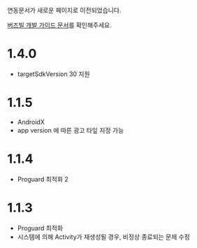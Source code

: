연동문서가 새로운 페이지로 이전되었습니다.

[버즈빌 개발 가이드 문서](https://buzzvil.atlassian.net/wiki/spaces/BDG/pages/404422805/3.+AOS+SDK)를 확인해주세요.

# 1.4.0
* targetSdkVersion 30 지원

# 1.1.5
* AndroidX
* app version 에 따른 광고 타잎 지정 가능

# 1.1.4
* Proguard 최적화 2

# 1.1.3
* Proguard 최적화
* 시스템에 의해 Activity가 재생성될 경우, 비정상 종료되는 문제 수정

